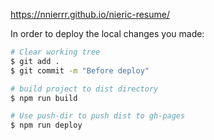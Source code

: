https://nnierrr.github.io/nieric-resume/

In order to deploy the local changes you made:

```sh
# Clear working tree
$ git add .
$ git commit -m "Before deploy"

# build project to dist directory
$ npm run build

# Use push-dir to push dist to gh-pages
$ npm run deploy
```
